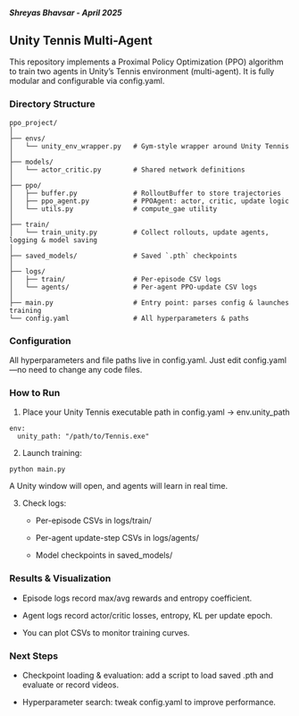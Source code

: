
##### Shreyas Bhavsar - April 2025

## Unity Tennis Multi-Agent
This repository implements a Proximal Policy Optimization (PPO) algorithm to train two agents in Unity’s Tennis environment (multi-agent). It is fully modular and configurable via config.yaml.

### Directory Structure
```
ppo_project/
│
├── envs/
│   └── unity_env_wrapper.py   # Gym-style wrapper around Unity Tennis
│
├── models/
│   └── actor_critic.py        # Shared network definitions
│
├── ppo/
│   ├── buffer.py              # RolloutBuffer to store trajectories
│   ├── ppo_agent.py           # PPOAgent: actor, critic, update logic
│   └── utils.py               # compute_gae utility
│
├── train/
│   └── train_unity.py         # Collect rollouts, update agents, logging & model saving
│
├── saved_models/              # Saved `.pth` checkpoints
│
├── logs/
│   ├── train/                 # Per-episode CSV logs
│   └── agents/                # Per-agent PPO-update CSV logs
│
├── main.py                    # Entry point: parses config & launches training
└── config.yaml                # All hyperparameters & paths
```


### Configuration

All hyperparameters and file paths live in config.yaml.
Just edit config.yaml—no need to change any code files.


### How to Run

1. Place your Unity Tennis executable path in config.yaml → env.unity_path

```
env:
  unity_path: "/path/to/Tennis.exe"
```

2. Launch training:

```
python main.py 
```

A Unity window will open, and agents will learn in real time.

3. Check logs:

	* Per-episode CSVs in logs/train/

	* Per-agent update-step CSVs in logs/agents/

	* Model checkpoints in saved_models/
	
	
### Results & Visualization

* Episode logs record max/avg rewards and entropy coefficient.

* Agent logs record actor/critic losses, entropy, KL per update epoch.

* You can plot CSVs to monitor training curves.
	

### Next Steps

* Checkpoint loading & evaluation: add a script to load saved .pth and evaluate or record videos.

* Hyperparameter search: tweak config.yaml to improve performance.
